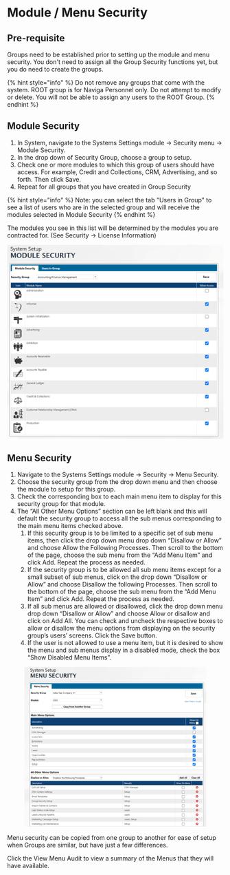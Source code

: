# Module / Menu Security

## Pre-requisite <a href="#_toc79061545" id="_toc79061545"></a>

Groups need to be established prior to setting up the module and menu security. You don't need to assign all the Group Security functions yet, but you do need to create the groups.

{% hint style="info" %}
Do not remove any groups that come with the system. ROOT group is for Naviga Personnel only. Do not attempt to modify or delete. You will not be able to assign any users to the ROOT Group.
{% endhint %}

## Module Security <a href="#_toc79061545" id="_toc79061545"></a>

1. In System, navigate to the Systems Settings module -> Security menu -> Module Security.
2. In the drop down of Security Group, choose a group to setup.
3. Check one or more modules to which this group of users should have access. For example, Credit and Collections, CRM, Advertising, and so forth. Then click Save.
4. Repeat for all groups that you have created in Group Security

{% hint style="info" %}
Note: you can select the tab "Users in Group" to see a list of users who are in the selected group and will receive the modules selected in Module Security
{% endhint %}

The modules you see in this list will be determined by the modules you are contracted for. (See Security -> License Information)

<img src="../../../.gitbook/assets/image (372).png" alt="" data-size="original">

## Menu Security <a href="#_toc79061546" id="_toc79061546"></a>

1. Navigate to the Systems Settings module -> Security -> Menu Security.
2. Choose the security group from the drop down menu and then choose the module to setup for this group.
3. Check the corresponding box to each main menu item to display for this security group for that module.
4. The “All Other Menu Options” section can be left blank and this will default the security group to access all the sub menus corresponding to the main menu items checked above.
   1. If this security group is to be limited to a specific set of sub menu items, then click the drop down menu drop down “Disallow or Allow” and choose Allow the Following Processes. Then scroll to the bottom of the page, choose the sub menu from the “Add Menu Item” and click Add. Repeat the process as needed.
   2. If the security group is to be allowed all sub menu items except for a small subset of sub menus, click on the drop down “Disallow or Allow” and choose Disallow the following Processes. Then scroll to the bottom of the page, choose the sub menu from the “Add Menu Item” and click Add. Repeat the process as needed.
   3. If all sub menus are allowed or disallowed, click the drop down menu drop down “Disallow or Allow” and choose Allow or disallow and click on Add All. You can check and uncheck the respective boxes to allow or disallow the menu options from displaying on the security group’s users’ screens. Click the Save button.
   4. If the user is not allowed to use a menu item, but it is desired to show the menu and sub menus display in a disabled mode, check the box “Show Disabled Menu Items”.

<figure><img src="../../../.gitbook/assets/image (1039).png" alt=""><figcaption></figcaption></figure>

Menu security can be copied from one group to another for ease of setup when Groups are similar, but have just a few differences.

Click the View Menu Audit to view a summary of the Menus that they will have available.
